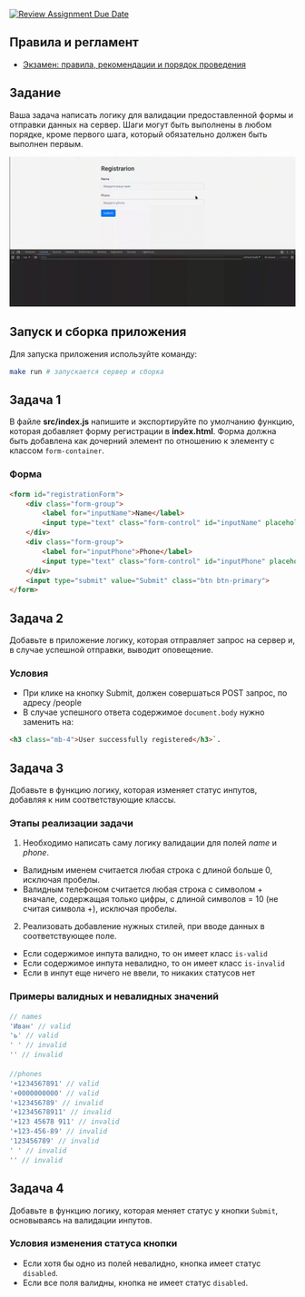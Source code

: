 [![Review Assignment Due Date](https://classroom.github.com/assets/deadline-readme-button-22041afd0340ce965d47ae6ef1cefeee28c7c493a6346c4f15d667ab976d596c.svg)](https://classroom.github.com/a/hXUsh42N)
## Правила и регламент

- [Экзамен: правила, рекомендации и порядок проведения](https://hexly.notion.site/d9289c18871c44508bc7c7f05a51d94f)

## Задание

Ваша задача написать логику для валидации предоставленной формы и отправки данных на сервер. Шаги могут быть выполнены в любом порядке, кроме первого шага, который обязательно должен быть выполнен первым.

![Gif](__tests__/__fixtures__/gif.gif)

## Запуск и сборка приложения

Для запуска приложения используйте команду:

```bash
make run # запускается сервер и сборка
```

## Задача 1

В файле **src/index.js** напишите и экспортируйте по умолчанию функцию, которая добавляет форму регистрации в **index.html**. Форма должна быть добавлена как дочерний элемент по отношению к элементу с классом `form-container`.

### Форма

```html
<form id="registrationForm">
    <div class="form-group">
        <label for="inputName">Name</label>
        <input type="text" class="form-control" id="inputName" placeholder="Input name" name="name" required>
    </div>
    <div class="form-group">
        <label for="inputPhone">Phone</label>
        <input type="text" class="form-control" id="inputPhone" placeholder="Input phone" name="phone" required>
    </div>
    <input type="submit" value="Submit" class="btn btn-primary">
</form>
```

## Задача 2

Добавьте в приложение логику, которая отправляет запрос на сервер и, в случае успешной отправки, выводит оповещение.

### Условия

- При клике на кнопку Submit, должен совершаться POST запрос, по адресу /people
- В случае успешного ответа содержимое `document.body` нужно заменить на:

```html
<h3 class="mb-4">User successfully registered</h3>`.
```

## Задача 3

Добавьте в функцию логику, которая изменяет статус инпутов, добавляя к ним соответствующие классы.

### Этапы реализации задачи

1. Необходимо написать саму логику валидации для полей *name* и *phone*. 

- Валидным именем считается любая строка с длиной больше 0, исключая пробелы. 
- Валидным телефоном считается любая строка с символом + вначале, содержащая только цифры, с длиной символов = 10 (не считая символа +), исключая пробелы.

2. Реализовать добавление нужных стилей, при вводе данных в соответствующее поле.

- Если содержимое инпута валидно, то он имеет класс `is-valid`
- Если содержимое инпута невалидно, то он имеет класс `is-invalid`
- Если в инпут еще ничего не ввели, то никаких статусов нет

### Примеры валидных и невалидных значений

```javascript
// names
'Иван' // valid
'ь' // valid
' ' // invalid
'' // invalid

//phones
'+1234567891' // valid
'+0000000000' // valid
'+123456789' // invalid
'+12345678911' // invalid
'+123 45678 911' // invalid
'+123-456-89' // invalid
'123456789' // invalid
' ' // invalid
'' // invalid
```

## Задача 4

Добавьте в функцию логику, которая меняет статус у кнопки `Submit`, основываясь на валидации инпутов.

### Условия изменения статуса кнопки

- Если хотя бы одно из полей невалидно, кнопка имеет статус `disabled`.
- Если все поля валидны, кнопка не имеет статус `disabled`.
